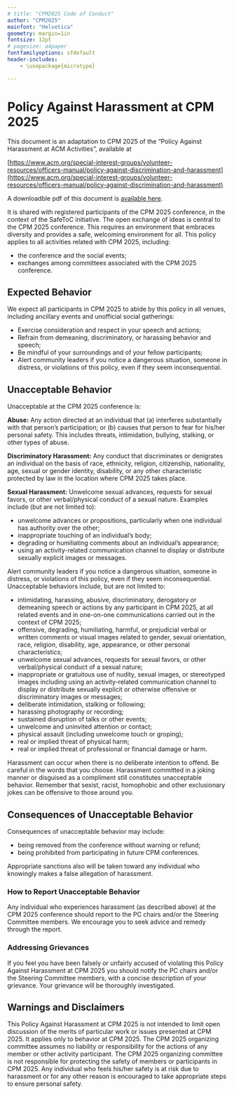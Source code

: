 ```yaml
---
# title: "CPM2025 Code of Conduct"
author: "CPM2025"
mainfont: "Helvetica"
geometry: margin=1in
fontsize: 12pt
# pagesize: a4paper
fontfamilyoptions: sfdefault
header-includes:
    - \usepackage{microtype}

---
```


# Policy Against Harassment at CPM 2025

This document is an adaptation to CPM 2025 of the “Policy Against Harassment at ACM
Activities”, available at

[https://www.acm.org/special-interest-groups/volunteer-resources/officers-manual/policy-against-discrimination-and-harassment](https://www.acm.org/special-interest-groups/volunteer-resources/officers-manual/policy-against-discrimination-and-harassment)

A downloadble pdf of this document is [available here](/coc.pdf).

It is shared with registered participants of the CPM 2025 conference, in the context of the
SafeToC initiative. The open exchange of ideas is central to the CPM 2025 conference. This
requires an environment that embraces diversity and provides a safe, welcoming
environment for all. This policy applies to all activities related with CPM 2025, including:

- the conference and the social events;
- exchanges among committees associated with the CPM 2025 conference.

## Expected Behavior

We expect all participants in CPM 2025 to abide by this policy in all venues, including
ancillary events and unofficial social gatherings:

- Exercise consideration and respect in your speech and actions;
- Refrain from demeaning, discriminatory, or harassing behavior and speech;
- Be mindful of your surroundings and of your fellow participants;
- Alert community leaders if you notice a dangerous situation, someone in distress, or
violations of this policy, even if they seem inconsequential.

## Unacceptable Behavior

Unacceptable at the CPM 2025 conference is:

**Abuse:** Any action directed at an individual that (a) interferes substantially with that person’s
participation; or (b) causes that person to fear for his/her personal safety. This includes
threats, intimidation, bullying, stalking, or other types of abuse.

**Discriminatory Harassment:** Any conduct that discriminates or denigrates an individual on
the basis of race, ethnicity, religion, citizenship, nationality, age, sexual or gender identity,
disability, or any other characteristic protected by law in the location where CPM 2025 takes
place.

**Sexual Harassment:** Unwelcome sexual advances, requests for sexual favors, or other
verbal/physical conduct of a sexual nature. Examples include (but are not limited to):

- unwelcome advances or propositions, particularly when one individual has authority
over the other;
- inappropriate touching of an individual’s body;
- degrading or humiliating comments about an individual’s appearance;
- using an activity-related communication channel to display or distribute sexually
explicit images or messages.

Alert community leaders if you notice a dangerous situation, someone in distress, or
violations of this policy, even if they seem inconsequential. Unacceptable behaviors include,
but are not limited to:

- intimidating, harassing, abusive, discriminatory, derogatory or demeaning speech or
actions by any participant in CPM 2025, at all related events and in one-on-one
communications carried out in the context of CPM 2025;
- offensive, degrading, humiliating, harmful, or prejudicial verbal or written comments
or visual images related to gender, sexual orientation, race, religion, disability, age,
appearance, or other personal characteristics;
- unwelcome sexual advances, requests for sexual favors, or other verbal/physical
conduct of a sexual nature;
- inappropriate or gratuitous use of nudity, sexual images, or stereotyped images
including using an activity-related communication channel to display or distribute
sexually explicit or otherwise offensive or discriminatory images or messages;
- deliberate intimidation, stalking or following;
- harassing photography or recording;
- sustained disruption of talks or other events;
- unwelcome and uninvited attention or contact;
- physical assault (including unwelcome touch or groping);
- real or implied threat of physical harm;
- real or implied threat of professional or financial damage or harm.

Harassment can occur when there is no deliberate intention to offend. Be careful in the
words that you choose. Harassment committed in a joking manner or disguised as a
compliment still constitutes unacceptable behavior. Remember that sexist, racist,
homophobic and other exclusionary jokes can be offensive to those around you.

## Consequences of Unacceptable Behavior

Consequences of unacceptable behavior may include:

- being removed from the conference without warning or refund;
- being prohibited from participating in future CPM conferences.

Appropriate sanctions also will be taken toward any individual who knowingly makes a false
allegation of harassment.

### How to Report Unacceptable Behavior

Any individual who experiences harassment (as described above) at the CPM 2025
conference should report to the PC chairs and/or the Steering Committee members. We
encourage you to seek advice and remedy through the report.

### Addressing Grievances

If you feel you have been falsely or unfairly accused of violating this Policy Against
Harassment at CPM 2025 you should notify the PC chairs and/or the Steering Committee
members, with a concise description of your grievance. Your grievance will be thoroughly
investigated.

## Warnings and Disclaimers

This Policy Against Harassment at CPM 2025 is not intended to limit open discussion of the
merits of particular work or issues presented at CPM 2025. It applies only to behavior at
CPM 2025. The CPM 2025 organizing committee assumes no liability or responsibility for
the actions of any member or other activity participant. The CPM 2025 organizing committee
is not responsible for protecting the safety of members or participants in CPM 2025. Any
individual who feels his/her safety is at risk due to harassment or for any other reason is
encouraged to take appropriate steps to ensure personal safety.

